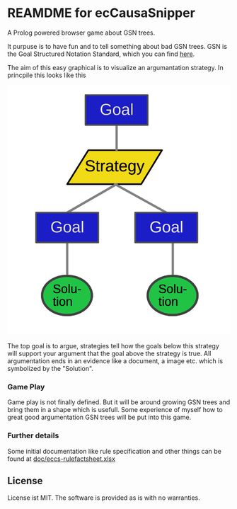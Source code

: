 # REAMDME for ecCausaSnipper

A Prolog powered browser game about GSN trees.

It purpuse is to have fun and to tell something about bad GSN trees. GSN is the Goal Structured Notation Standard, which you can find [here](https://www.goalstructuringnotation.info/).

The aim of this easy graphical is to visualize an argumantation strategy. In princpile this looks like this

![a GSN example](doc/GSNExample.svg)

The top goal is to argue, strategies tell how the goals below this strategy will support your argument that the goal above the strategy is true. All argumentation ends in an evidence like a document, a image etc. which is symbolized by the "Solution".

### Game Play

Game play is not finally defined. But it will be around growing GSN trees and bring them in a shape which is usefull. Some experience of myself how to great good argumentation GSN trees will be put into this game.

### Further details

Some initial documentation like rule specification and other things can be found at  [doc/eccs-rulefactsheet.xlsx](doc/eccs-rulefactsheet.xlsx)

## License

License ist MIT. The software is provided as is with no warranties.
